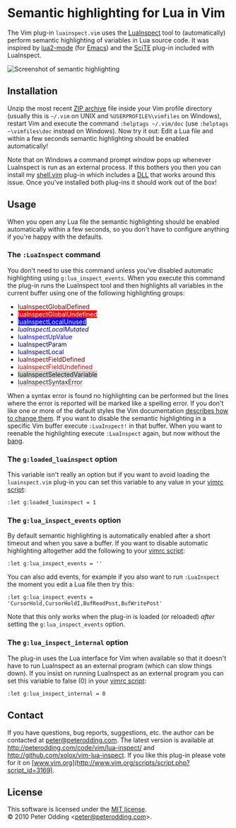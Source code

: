# Semantic highlighting for Lua in Vim

The Vim plug-in `luainspect.vim` uses the [LuaInspect](http://lua-users.org/wiki/LuaInspect) tool to (automatically) perform semantic highlighting of variables in Lua source code. It was inspired by [lua2-mode](http://www.enyo.de/fw/software/lua-emacs/lua2-mode.html) (for [Emacs](http://www.gnu.org/software/emacs/)) and the [SciTE](http://www.scintilla.org/SciTE.html) plug-in included with LuaInspect.

![Screenshot of semantic highlighting](http://peterodding.com/code/vim/luainspect/screenshot.png)

## Installation

Unzip the most recent [ZIP archive](http://peterodding.com/code/vim/downloads/lua-inspect) file inside your Vim profile directory (usually this is `~/.vim` on UNIX and `%USERPROFILE%\vimfiles` on Windows), restart Vim and execute the command `:helptags ~/.vim/doc` (use `:helptags ~\vimfiles\doc` instead on Windows). Now try it out: Edit a Lua file and within a few seconds semantic highlighting should be enabled automatically!

Note that on Windows a command prompt window pops up whenever LuaInspect is run as an external process. If this bothers you then you can install my [shell.vim](http://peterodding.com/code/vim/shell/) plug-in which includes a [DLL](http://en.wikipedia.org/wiki/Dynamic-link_library) that works around this issue. Once you've installed both plug-ins it should work out of the box!

## Usage

When you open any Lua file the semantic highlighting should be enabled automatically within a few seconds, so you don't have to configure anything if you're happy with the defaults.

### The `:LuaInspect` command

You don't need to use this command unless you've disabled automatic highlighting using `g:lua_inspect_events`. When you execute this command the plug-in runs the LuaInspect tool and then highlights all variables in the current buffer using one of the following highlighting groups:

 * <span style="color: #600000">luaInspectGlobalDefined</span>
 * <span style="color: #FFF; background: #F00">luaInspectGlobalUndefined</span>
 * <span style="color: #FFF; background: #00F">luaInspectLocalUnused</span>
 * <span style="color: #000080; font-style: italic">luaInspectLocalMutated</span>
 * <span style="color: #00F">luaInspectUpValue</span>
 * <span style="color: #000040">luaInspectParam</span>
 * <span style="color: #000080">luaInspectLocal</span>
 * <span style="color: #600000">luaInspectFieldDefined</span>
 * <span style="color: #C00000">luaInspectFieldUndefined</span>
 * <span style="background: #D3D3D3">luaInspectSelectedVariable</span>
 * <span style="border-bottom: 1px dotted red">luaInspectSyntaxError</span>

When a syntax error is found no highlighting can be performed but the lines where the error is reported will be marked like a spelling error. If you don't like one or more of the default styles the Vim documentation [describes how to change them](http://vimdoc.sourceforge.net/htmldoc/syntax.html#:hi-default). If you want to disable the semantic highlighting in a specific Vim buffer execute `:LuaInspect!` in that buffer. When you want to reenable the highlighting execute `:LuaInspect` again, but now without the [bang](http://vimdoc.sourceforge.net/htmldoc/map.html#:command-bang).

### The `g:loaded_luainspect` option

This variable isn't really an option but if you want to avoid loading the `luainspect.vim` plug-in you can set this variable to any value in your [vimrc script](http://vimdoc.sourceforge.net/htmldoc/starting.html#vimrc):

    :let g:loaded_luainspect = 1

### The `g:lua_inspect_events` option

By default semantic highlighting is automatically enabled after a short timeout and when you save a buffer. If you want to disable automatic highlighting altogether add the following to your [vimrc script](http://vimdoc.sourceforge.net/htmldoc/starting.html#vimrc):

    :let g:lua_inspect_events = ''

You can also add events, for example if you also want to run `:LuaInspect` the moment you edit a Lua file then try this:

    :let g:lua_inspect_events = 'CursorHold,CursorHoldI,BufReadPost,BufWritePost'

Note that this only works when the plug-in is loaded (or reloaded) *after* setting the `g:lua_inspect_events` option.

### The `g:lua_inspect_internal` option

The plug-in uses the Lua interface for Vim when available so that it doesn't have to run LuaInspect as an external program (which can slow things down). If you insist on running LuaInspect as an external program you can set this variable to false (0) in your [vimrc script](http://vimdoc.sourceforge.net/htmldoc/starting.html#vimrc):

    :let g:lua_inspect_internal = 0

## Contact

If you have questions, bug reports, suggestions, etc. the author can be contacted at <peter@peterodding.com>. The latest version is available at <http://peterodding.com/code/vim/lua-inspect/> and <http://github.com/xolox/vim-lua-inspect>. If you like this plug-in please vote for it on [www.vim.org](http://www.vim.org/scripts/script.php?script_id=3169).

## License

This software is licensed under the [MIT license](http://en.wikipedia.org/wiki/MIT_License).  
© 2010 Peter Odding &lt;<peter@peterodding.com>&gt;.
